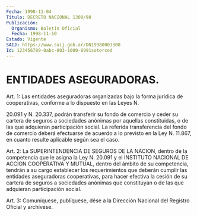 ```yaml
---
Fecha: 1998-11-04
Título: DECRETO NACIONAL 1300/98
Publicación:
  Organismo: Boletín Oficial
  Fecha: 1998-11-10
Estado: Vigente
SAIJ: https://www.saij.gob.ar/DN19980001300
Id: 123456789-0abc-003-1000-8991soterced
---
```

# ENTIDADES ASEGURADORAS.

<a id="1"></a>
Art. 1: Las entidades aseguradoras organizadas bajo  la  forma jurídica de cooperativas, conforme a lo dispuesto en las Leyes N.

20.091 y N. 20.337, podrán transferir su fondo de comercio y ceder su cartera de seguros a sociedades anónimas por aquellas constituidas, o de las que adquieran participación social. La referida transferencia  del fondo de comercio deberá efectuarse de acuerdo a lo previsto en la  Ley N. 11.867, en cuanto resulte aplicable según sea el caso.

<a id="2"></a>
Art. 2: La SUPERINTENDENCIA  DE SEGUROS DE LA NACION, dentro de la competencia que le asigna la Ley N. 20.091 y el INSTITUTO NACIONAL DE ACCION COOPERATIVA Y MUTUAL, dentro del ámbito de su competencia, tendrán a su cargo establecer  los  requerimientos que deberán cumplir las entidades aseguradoras cooperativas, para hacer efectiva  la cesión de su cartera de seguros a sociedades  anónimas que  constituyan  o  de  las  que  adquieran  participación  social.

<a id="3"></a>
Art. 3: Comuníquese, publíquese, dése a la Dirección Nacional del Registro  Oficial  y  archívese.